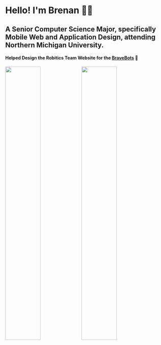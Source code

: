 # Hello! I'm Brenan 👨‍💻
## A Senior Computer Science Major, specifically Mobile Web and Application Design, attending Northern Michigan University.
#### Helped Design the Robitics Team Website for the [BraveBots](http://www.bravebots.net/) 🤖

<img align="left" width="47%" src="https://github-readme-stats.vercel.app/api?username=brenanmarenger&show_icons=true&theme=radical" >

<img align="left" width="47%" src="https://github-readme-stats.vercel.app/api/top-langs/?username=brenanmarenger&layout=compact" >
